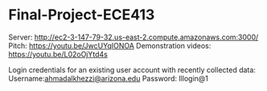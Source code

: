 # Final-Project-ECE413
Server: http://ec2-3-147-79-32.us-east-2.compute.amazonaws.com:3000/
Pitch: https://youtu.be/JwcUYqIONOA
Demonstration videos: https://youtu.be/L02oOjYtd4s


Login credentials for an existing user account with recently collected data:
Username:ahmadalkhezzi@arizona.edu
Password: Illogin@1


